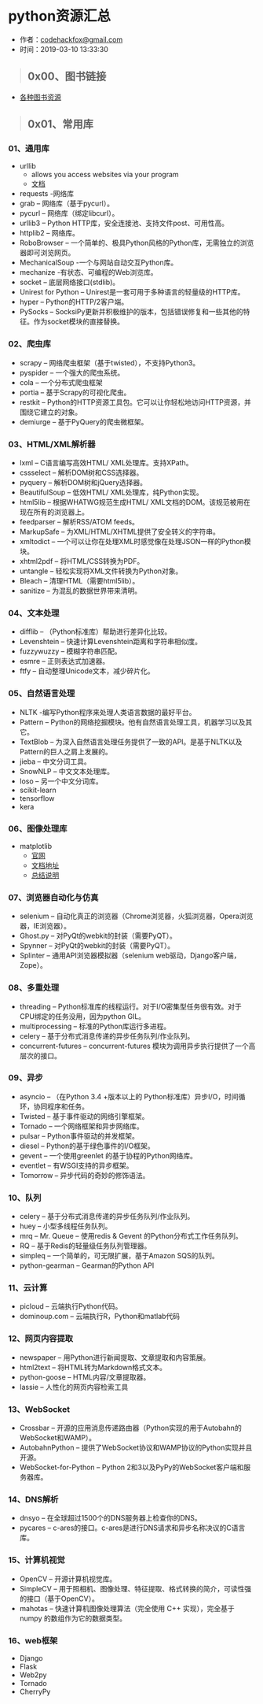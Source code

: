 # python资源汇总

- 作者：codehackfox@gmail.com
- 时间：2019-03-10 13:33:30

>## 0x00、图书链接

- [各种图书资源](https://github.com/xsoer/learn-files/tree/master/%E8%AF%AD%E8%A8%80%E7%9B%B8%E5%85%B3/python)

>## 0x01、常用库

### 01、通用库
- urllib
    * allows you access websites via your program
    * [文档](https://docs.python.org/3/library/urllib.html)
- requests -网络库
- grab – 网络库（基于pycurl）。
- pycurl – 网络库（绑定libcurl）。
- urllib3 – Python HTTP库，安全连接池、支持文件post、可用性高。
- httplib2 – 网络库。
- RoboBrowser – 一个简单的、极具Python风格的Python库，无需独立的浏览器即可浏览网页。
- MechanicalSoup -一个与网站自动交互Python库。
- mechanize -有状态、可编程的Web浏览库。
- socket – 底层网络接口(stdlib)。
- Unirest for Python – Unirest是一套可用于多种语言的轻量级的HTTP库。
- hyper – Python的HTTP/2客户端。
- PySocks – SocksiPy更新并积极维护的版本，包括错误修复和一些其他的特征。作为socket模块的直接替换。


### 02、爬虫库
- scrapy – 网络爬虫框架（基于twisted），不支持Python3。
- pyspider – 一个强大的爬虫系统。
- cola – 一个分布式爬虫框架
- portia – 基于Scrapy的可视化爬虫。
- restkit – Python的HTTP资源工具包。它可以让你轻松地访问HTTP资源，并围绕它建立的对象。
- demiurge – 基于PyQuery的爬虫微框架。


### 03、HTML/XML解析器
- lxml – C语言编写高效HTML/ XML处理库。支持XPath。
- cssselect – 解析DOM树和CSS选择器。
- pyquery – 解析DOM树和jQuery选择器。
- BeautifulSoup – 低效HTML/ XML处理库，纯Python实现。
- html5lib – 根据WHATWG规范生成HTML/ XML文档的DOM。该规范被用在现在所有的浏览器上。
- feedparser – 解析RSS/ATOM feeds。
- MarkupSafe – 为XML/HTML/XHTML提供了安全转义的字符串。
- xmltodict – 一个可以让你在处理XML时感觉像在处理JSON一样的Python模块。
- xhtml2pdf – 将HTML/CSS转换为PDF。
- untangle – 轻松实现将XML文件转换为Python对象。
- Bleach – 清理HTML（需要html5lib）。
- sanitize – 为混乱的数据世界带来清明。

### 04、文本处理
- difflib – （Python标准库）帮助进行差异化比较。
- Levenshtein – 快速计算Levenshtein距离和字符串相似度。
- fuzzywuzzy – 模糊字符串匹配。
- esmre – 正则表达式加速器。
- ftfy – 自动整理Unicode文本，减少碎片化。

### 05、自然语言处理
- NLTK -编写Python程序来处理人类语言数据的最好平台。
- Pattern – Python的网络挖掘模块。他有自然语言处理工具，机器学习以及其它。
- TextBlob – 为深入自然语言处理任务提供了一致的API。是基于NLTK以及Pattern的巨人之肩上发展的。
- jieba – 中文分词工具。
- SnowNLP – 中文文本处理库。
- loso – 另一个中文分词库。
- scikit-learn
- tensorflow
- kera


### 06、图像处理库
- matplotlib
    - [官网](https://matplotlib.org/)
    - [文档地址](https://matplotlib.org/contents.html)
    - [总结说明](https://github.com/xsoer/interview/blob/master/%E5%BC%80%E5%8F%91%E8%AF%AD%E8%A8%80/python/libaray/matplotlib.md)


### 07、浏览器自动化与仿真
- selenium – 自动化真正的浏览器（Chrome浏览器，火狐浏览器，Opera浏览器，IE浏览器）。
- Ghost.py – 对PyQt的webkit的封装（需要PyQT）。
- Spynner – 对PyQt的webkit的封装（需要PyQT）。
- Splinter – 通用API浏览器模拟器（selenium web驱动，Django客户端，Zope）。

### 08、多重处理
- threading – Python标准库的线程运行。对于I/O密集型任务很有效。对于CPU绑定的任务没用，因为python GIL。
- multiprocessing – 标准的Python库运行多进程。
- celery – 基于分布式消息传递的异步任务队列/作业队列。
- concurrent-futures – concurrent-futures 模块为调用异步执行提供了一个高层次的接口。

### 09、异步
- asyncio – （在Python 3.4 +版本以上的 Python标准库）异步I/O，时间循环，协同程序和任务。
- Twisted – 基于事件驱动的网络引擎框架。
- Tornado – 一个网络框架和异步网络库。
- pulsar – Python事件驱动的并发框架。
- diesel – Python的基于绿色事件的I/O框架。
- gevent – 一个使用greenlet 的基于协程的Python网络库。
- eventlet – 有WSGI支持的异步框架。
- Tomorrow – 异步代码的奇妙的修饰语法。

### 10、队列
- celery – 基于分布式消息传递的异步任务队列/作业队列。
- huey – 小型多线程任务队列。
- mrq – Mr. Queue – 使用redis & Gevent 的Python分布式工作任务队列。
- RQ – 基于Redis的轻量级任务队列管理器。
- simpleq – 一个简单的，可无限扩展，基于Amazon SQS的队列。
- python-gearman – Gearman的Python API

### 11、云计算
- picloud – 云端执行Python代码。
- dominoup.com – 云端执行R，Python和matlab代码

### 12、网页内容提取
- newspaper – 用Python进行新闻提取、文章提取和内容策展。
- html2text – 将HTML转为Markdown格式文本。
- python-goose – HTML内容/文章提取器。
- lassie – 人性化的网页内容检索工具

### 13、WebSocket
- Crossbar – 开源的应用消息传递路由器（Python实现的用于Autobahn的WebSocket和WAMP）。
- AutobahnPython – 提供了WebSocket协议和WAMP协议的Python实现并且开源。
- WebSocket-for-Python – Python 2和3以及PyPy的WebSocket客户端和服务器库。

### 14、DNS解析
- dnsyo – 在全球超过1500个的DNS服务器上检查你的DNS。
- pycares – c-ares的接口。c-ares是进行DNS请求和异步名称决议的C语言库。

### 15、计算机视觉
- OpenCV – 开源计算机视觉库。
- SimpleCV – 用于照相机、图像处理、特征提取、格式转换的简介，可读性强的接口（基于OpenCV）。
- mahotas – 快速计算机图像处理算法（完全使用 C++ 实现），完全基于 numpy 的数组作为它的数据类型。

### 16、web框架
- Django
- Flask
- Web2py
- Tornado
- CherryPy
